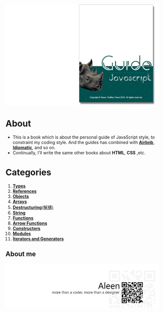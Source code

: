 <img src="./cover_read.jpg">

# About
- This is a book which is about the personal guide of JavaScript style, to constraint my coding style. And the guides has combined with [**Airbnb**](https://github.com/airbnb/javascript#types), [**Idiomatic**](https://github.com/rwaldron/idiomatic.js), and so on.
- Continually, I'll write the same other books about **HTML**, **CSS** ,etc.

# Categories

1. [**Types**](./types/types.md)
2. [**References**](./references/references.md)
3. [**Objects**](./objects/objects.md)
4. [**Arrays**](./arrays/arrays.md)
5. [**Destructuring**(解構)](./destructuring/destructuring.md)
6. [**String**](./string/string.md)
7. [**Functions**](./functions/functions.md)
8. [**Arrow Functions**](./arrowFunctions/arrowFunctions.md)
9. [**Constructors**](./constructors/constructors.md)
10. [**Modules**](./modules/modules.md)
11. [**Iterators and Generators**](./iteratorGenerator/iteratorGenerator.md)

## About me
<a href="http://aleen42.github.io/" target="_blank" ><img src="./pic/tail.gif"></a>
